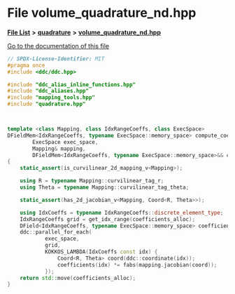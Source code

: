 

# File volume\_quadrature\_nd.hpp

[**File List**](files.md) **>** [**quadrature**](dir_264321be3574e3b1cf375050e213576e.md) **>** [**volume\_quadrature\_nd.hpp**](volume__quadrature__nd_8hpp.md)

[Go to the documentation of this file](volume__quadrature__nd_8hpp.md)


```C++
// SPDX-License-Identifier: MIT
#pragma once
#include <ddc/ddc.hpp>

#include "ddc_alias_inline_functions.hpp"
#include "ddc_aliases.hpp"
#include "mapping_tools.hpp"
#include "quadrature.hpp"



template <class Mapping, class IdxRangeCoeffs, class ExecSpace>
DFieldMem<IdxRangeCoeffs, typename ExecSpace::memory_space> compute_coeffs_on_mapping(
        ExecSpace exec_space,
        Mapping& mapping,
        DFieldMem<IdxRangeCoeffs, typename ExecSpace::memory_space>&& coefficients_alloc)
{
    static_assert(is_curvilinear_2d_mapping_v<Mapping>);

    using R = typename Mapping::curvilinear_tag_r;
    using Theta = typename Mapping::curvilinear_tag_theta;

    static_assert(has_2d_jacobian_v<Mapping, Coord<R, Theta>>);

    using IdxCoeffs = typename IdxRangeCoeffs::discrete_element_type;
    IdxRangeCoeffs grid = get_idx_range(coefficients_alloc);
    DField<IdxRangeCoeffs, typename ExecSpace::memory_space> coefficients(coefficients_alloc);
    ddc::parallel_for_each(
            exec_space,
            grid,
            KOKKOS_LAMBDA(IdxCoeffs const idx) {
                Coord<R, Theta> coord(ddc::coordinate(idx));
                coefficients(idx) *= fabs(mapping.jacobian(coord));
            });
    return std::move(coefficients_alloc);
}
```


